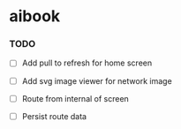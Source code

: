 # aibook

### TODO

- [ ] Add pull to refresh for home screen
- [ ] Add svg image viewer for network image

- [ ] Route from internal of screen
- [ ] Persist route data